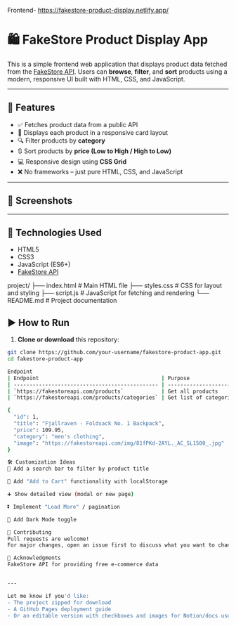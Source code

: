 Frontend- https://fakestore-product-display.netlify.app/
# 🛍️ FakeStore Product Display App

This is a simple frontend web application that displays product data fetched from the [FakeStore API](https://fakestoreapi.com/). Users can **browse**, **filter**, and **sort** products using a modern, responsive UI built with HTML, CSS, and JavaScript.

---

## 🚀 Features

- ✅ Fetches product data from a public API
- 🎴 Displays each product in a responsive card layout
- 🔍 Filter products by **category**
- 🔃 Sort products by **price (Low to High / High to Low)**
- 💻 Responsive design using **CSS Grid**
- ❌ No frameworks – just pure HTML, CSS, and JavaScript

---

## 📸 Screenshots

> 
---

## 🧠 Technologies Used

- HTML5
- CSS3
- JavaScript (ES6+)
- [FakeStore API](https://fakestoreapi.com/)

project/
├── index.html # Main HTML file
├── styles.css # CSS for layout and styling
├── script.js # JavaScript for fetching and rendering
└── README.md # Project documentation

## ▶️ How to Run

1. **Clone or download** this repository:

```bash
git clone https://github.com/your-username/fakestore-product-app.git
cd fakestore-product-app

Endpoint
| Endpoint                                       | Purpose                |
| ---------------------------------------------- | ---------------------- |
| `https://fakestoreapi.com/products`            | Get all products       |
| `https://fakestoreapi.com/products/categories` | Get list of categories |

{
  "id": 1,
  "title": "Fjallraven - Foldsack No. 1 Backpack",
  "price": 109.95,
  "category": "men's clothing",
  "image": "https://fakestoreapi.com/img/81fPKd-2AYL._AC_SL1500_.jpg"
}

🛠️ Customization Ideas
🔎 Add a search bar to filter by product title

🛒 Add "Add to Cart" functionality with localStorage

➕ Show detailed view (modal or new page)

⏬ Implement "Load More" / pagination

🌙 Add Dark Mode toggle

🤝 Contributing
Pull requests are welcome!
For major changes, open an issue first to discuss what you want to change.

🙏 Acknowledgments
FakeStore API for providing free e-commerce data


---

Let me know if you'd like:
- The project zipped for download  
- A GitHub Pages deployment guide  
- Or an editable version with checkboxes and images for Notion/docs use



